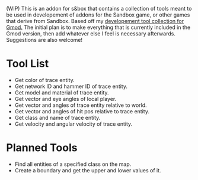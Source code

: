 (WIP) This is an addon for s&box that contains a collection of tools meant to be used in developement of addons for the Sandbox game, or other games that derive from Sandbox. Based off my [developement tool collection for Gmod.](https://github.com/LambdaGaming/devtools) The initial plan is to make everything that is currently included in the Gmod version, then add whatever else I feel is necessary afterwards. Suggestions are also welcome!

# Tool List
- Get color of trace entity.
- Get network ID and hammer ID of trace entity.
- Get model and material of trace entity.
- Get vector and eye angles of local player.
- Get vector and angles of trace entity relative to world.
- Get vector and angles of hit pos relative to trace entity.
- Get class and name of trace entity.
- Get velocity and angular velocity of trace entity.

# Planned Tools
- Find all entities of a specified class on the map.
- Create a boundary and get the upper and lower values of it.

